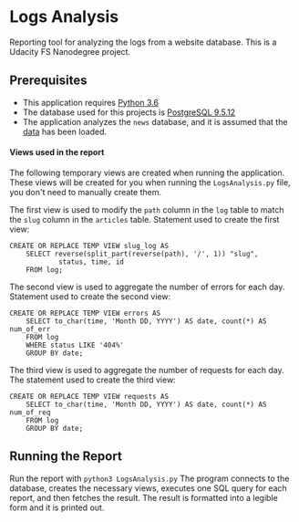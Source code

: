 # Logs Analysis

Reporting tool for analyzing the logs from a website database. This is a Udacity FS Nanodegree project.

## Prerequisites

- This application requires [Python 3.6](https://www.python.org/downloads/)
- The database used for this projects is [PostgreSQL 9.5.12](https://www.postgresql.org/download/)
- The application analyzes the `news` database, and it is assumed that the [data](https://d17h27t6h515a5.cloudfront.net/topher/2016/August/57b5f748_newsdata/newsdata.zip) has been loaded.

#### Views used in the report
The following temporary views are created when running the application.
These views will be created for you when running the `LogsAnalysis.py` file, you don't need to manually create them. 

The first view is used to modify the `path` column in the `log` table to match the `slug` column in the `articles` table.
Statement used to create the first view:
```
CREATE OR REPLACE TEMP VIEW slug_log AS
    SELECT reverse(split_part(reverse(path), '/', 1)) "slug",
            status, time, id
    FROM log;
```
The second view is used to aggregate the number of errors for each day.
Statement used to create the second view:
```
CREATE OR REPLACE TEMP VIEW errors AS
    SELECT to_char(time, 'Month DD, YYYY') AS date, count(*) AS num_of_err
    FROM log
    WHERE status LIKE '404%'
    GROUP BY date;
```
The third view is used to aggregate the number of requests for each day.
The statement used to create the third view:
```
CREATE OR REPLACE TEMP VIEW requests AS
    SELECT to_char(time, 'Month DD, YYYY') AS date, count(*) AS num_of_req
    FROM log
    GROUP BY date;
```

## Running the Report
Run the report with `python3 LogsAnalysis.py`
The program connects to the database, creates the necessary views, 
executes one SQL query for each report, and then fetches the result.
The result is formatted into a legible form and it is printed out.